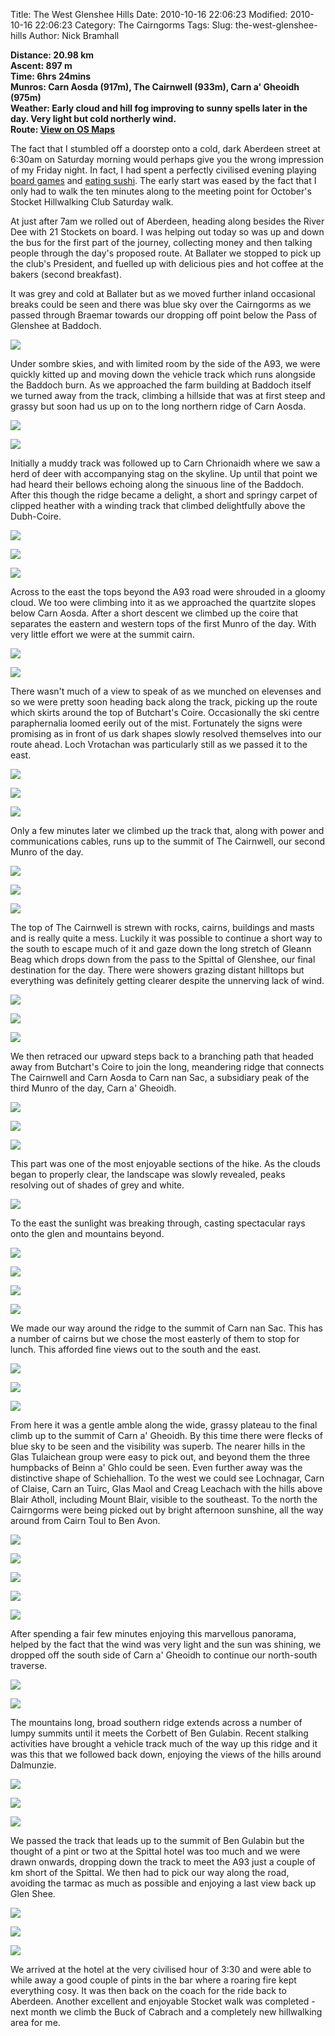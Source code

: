 Title: The West Glenshee Hills
Date: 2010-10-16 22:06:23
Modified: 2010-10-16 22:06:23
Category: The Cairngorms
Tags: 
Slug: the-west-glenshee-hills
Author: Nick Bramhall

**Distance: 20.98 km  
Ascent: 897 m  
Time: 6hrs 24mins  
Munros: Carn Aosda (917m), The Cairnwell (933m), Carn a' Gheoidh (975m)  
Weather: Early cloud and hill fog improving to sunny spells later in the day. Very light but cold northerly wind.  
Route: [View on OS Maps](https://www.invertedworld.co.uk/hillwalking/trip/335)**

The fact that I stumbled off a doorstep onto a cold, dark Aberdeen street at 6:30am on Saturday morning would perhaps give you the wrong impression of my Friday night. In fact, I had spent a perfectly civilised evening playing [board games](http://en.wikipedia.org/wiki/Carcassonne_(board_game)) and [eating sushi](http://www.yorokobibycj.co.uk/). The early start was eased by the fact that I only had to walk the ten minutes along to the meeting point for October's Stocket Hillwalking Club Saturday walk.

<!--more-->

At just after 7am we rolled out of Aberdeen, heading along besides the River Dee with 21 Stockets on board. I was helping out today so was up and down the bus for the first part of the journey, collecting money and then talking people through the day's proposed route. At Ballater we stopped to pick up the club's President, and fuelled up with delicious pies and hot coffee at the bakers (second breakfast). 

It was grey and cold at Ballater but as we moved further inland occasional breaks could be seen and there was blue sky over the Cairngorms as we passed through Braemar towards our dropping off point below the Pass of Glenshee at Baddoch. 

[![](http://farm5.static.flickr.com/4145/5089227911_94283ea2fe_b.jpg)](http://www.flickr.com/photos/53725815@N00/5089227911)

Under sombre skies, and with limited room by the side of the A93, we were quickly kitted up and moving down the vehicle track which runs alongside the Baddoch burn. As we approached the farm building at Baddoch itself we turned away from the track, climbing a hillside that was at first steep and grassy but soon had us up on to the long northern ridge of Carn Aosda.

[![](http://farm5.static.flickr.com/4092/5089240717_20e2f2d0aa_b.jpg)](http://www.flickr.com/photos/53725815@N00/5089240717)

[![](http://farm5.static.flickr.com/4151/5089847860_2a29157032_b.jpg)](http://www.flickr.com/photos/53725815@N00/5089847860)

Initially a muddy track was followed up to Carn Chrionaidh where we saw a herd of deer with accompanying stag on the skyline. Up until that point we had heard their bellows echoing along the sinuous line of the Baddoch. After this though the ridge became a delight, a short and springy carpet of clipped heather with a winding track that climbed delightfully above the Dubh-Coire. 

[![](http://farm5.static.flickr.com/4147/5089849630_7abf8e9e18_b.jpg)](http://www.flickr.com/photos/53725815@N00/5089849630)

[![](http://farm5.static.flickr.com/4152/5089890338_b1642fc534_b.jpg)](http://www.flickr.com/photos/53725815@N00/5089890338)

[![](http://farm5.static.flickr.com/4084/5089278011_e97027dc8a_b.jpg)](http://www.flickr.com/photos/53725815@N00/5089278011)

Across to the east the tops beyond the A93 road were shrouded in a gloomy cloud. We too were climbing into it as we approached the quartzite slopes below Carn Aosda. After a short descent we climbed up the coire that separates the eastern and western tops of the first Munro of the day. With very little effort we were at the summit cairn.

[![](http://static.flickr.com/4144/5089945130_d76b15317e_b.jpg)](http://www.flickr.com/photos/53725815@N00/5089945130)

[![](http://static.flickr.com/4112/5089357869_3d17157c23_b.jpg)](http://www.flickr.com/photos/53725815@N00/5089357869)

There wasn't much of a view to speak of as we munched on elevenses and so we were pretty soon heading back along the track, picking up the route which skirts around the top of Butchart's Coire. Occasionally the ski centre paraphernalia loomed eerily out of the mist. Fortunately the signs were promising as in front of us dark shapes slowly resolved themselves into our route ahead. Loch Vrotachan was particularly still as we passed it to the east.

[![](http://farm5.static.flickr.com/4092/5089365993_a662c679b4_b.jpg)](http://www.flickr.com/photos/53725815@N00/5089365993)

[![](http://farm5.static.flickr.com/4130/5089370025_b9aea4ee14_b.jpg)](http://www.flickr.com/photos/53725815@N00/5089370025)

[![](http://farm5.static.flickr.com/4149/5089975956_579b0b0acb_b.jpg)](http://www.flickr.com/photos/53725815@N00/5089975956)

Only a few minutes later we climbed up the track that, along with power and communications cables, runs up to the summit of The Cairnwell, our second Munro of the day.

[![](http://farm5.static.flickr.com/4127/5089474317_ec3d9e704d_b.jpg)](http://www.flickr.com/photos/53725815@N00/5089474317)

[![](http://farm5.static.flickr.com/4132/5089484795_ce053802b5_b.jpg)](http://www.flickr.com/photos/53725815@N00/5089484795)

[![](http://farm5.static.flickr.com/4125/5089490527_94a1b78b2e_b.jpg)](http://www.flickr.com/photos/53725815@N00/5089490527)

The top of The Cairnwell is strewn with rocks, cairns, buildings and masts and is really quite a mess. Luckily it was possible to continue a short way to the south to escape much of it and gaze down the long stretch of Gleann Beag which drops down from the pass to the Spittal of Glenshee, our final destination for the day. There were showers grazing distant hilltops but everything was definitely getting clearer despite the unnerving lack of wind.

[![](http://farm5.static.flickr.com/4106/5089522159_59c3d5c19e_b.jpg)](http://www.flickr.com/photos/53725815@N00/5089522159)

[![](http://farm5.static.flickr.com/4085/5089533045_452604634e_b.jpg)](http://www.flickr.com/photos/53725815@N00/5089533045)

[![](http://farm5.static.flickr.com/4087/5090176960_1465d0c500_b.jpg)](http://www.flickr.com/photos/53725815@N00/5090176960)

We then retraced our upward steps back to a branching path that headed away from Butchart's Coire to join the long, meandering ridge that connects The Cairnwell and Carn Aosda to Carn nan Sac, a subsidiary peak of the third Munro of the day, Carn a' Gheoidh.

[![](http://farm5.static.flickr.com/4083/5090195566_6647a7d32b_b.jpg)](http://www.flickr.com/photos/53725815@N00/5090195566)

[![](http://farm5.static.flickr.com/4110/5090052601_b88a374143_b.jpg)](http://www.flickr.com/photos/53725815@N00/5090052601)

[![](http://farm5.static.flickr.com/4151/5090057545_63a67236a0_b.jpg)](http://www.flickr.com/photos/53725815@N00/5090057545)

This part was one of the most enjoyable sections of the hike. As the clouds began to properly clear, the landscape was slowly revealed, peaks resolving out of shades of grey and white.

[![](http://farm5.static.flickr.com/4132/5091095438_747d2d9902_b.jpg)](http://www.flickr.com/photos/53725815@N00/5091095438)

To the east the sunlight was breaking through, casting spectacular rays onto the glen and mountains beyond.

[![](http://farm5.static.flickr.com/4126/5090700884_977a66e1d6_b.jpg)](http://www.flickr.com/photos/53725815@N00/5090700884)

[![](http://static.flickr.com/4149/5090129477_096e96a222_b.jpg)](http://www.flickr.com/photos/53725815@N00/5090129477)

[![](http://static.flickr.com/4149/5090482073_61f6bb5efa_b.jpg)](http://www.flickr.com/photos/53725815@N00/5090482073)

[![](http://static.flickr.com/4108/5090478605_34f1f7a08d_b.jpg)](http://www.flickr.com/photos/53725815@N00/5090478605)

We made our way around the ridge to the summit of Carn nan Sac. This has a number of cairns but we chose the most easterly of them to stop for lunch. This afforded fine views out to the south and the east.

[![](http://static.flickr.com/4128/5090504401_46eaff8a0e_b.jpg)](http://www.flickr.com/photos/53725815@N00/5090504401)

[![](http://static.flickr.com/4113/5090537699_d1a616e4c8_b.jpg)](http://www.flickr.com/photos/53725815@N00/5090537699)

[![](http://farm5.static.flickr.com/4147/5090547493_d5efa6d73e_b.jpg)](http://www.flickr.com/photos/53725815@N00/5090547493)

From here it was a gentle amble along the wide, grassy plateau to the final climb up to the summit of Carn a' Gheoidh. By this time there were flecks of blue sky to be seen and the visibility was superb. The nearer hills in the Glas Tulaichean group were easy to pick out, and beyond them the three humpbacks of Beinn a' Ghlo could be seen. Even further away was the distinctive shape of Schiehallion. To the west we could see Lochnagar, Carn of Claise, Carn an Tuirc, Glas Maol and Creag Leachach with the hills above Blair Atholl, including Mount Blair, visible to the southeast. To the north the Cairngorms were being picked out by bright afternoon sunshine, all the way around from Cairn Toul to Ben Avon.

[![](http://farm5.static.flickr.com/4084/5090669723_bec83ec3ac_b.jpg)](http://www.flickr.com/photos/53725815@N00/5090669723)

[![](http://farm5.static.flickr.com/4085/5090693295_28d839084f_b.jpg)](http://www.flickr.com/photos/53725815@N00/5090693295)

[![](http://farm5.static.flickr.com/4103/5091307088_299e5bf152_b.jpg)](http://www.flickr.com/photos/53725815@N00/5091307088)

[![](http://farm5.static.flickr.com/4144/5091322570_80338b41fe_b.jpg)](http://www.flickr.com/photos/53725815@N00/5091322570)

[![](http://farm5.static.flickr.com/4084/5091327782_51257c2677_b.jpg)](http://www.flickr.com/photos/53725815@N00/5091327782)

After spending a fair few minutes enjoying this marvellous panorama, helped by the fact that the wind was very light and the sun was shining, we dropped off the south side of Carn a' Gheoidh to continue our north-south traverse.

[![](http://farm5.static.flickr.com/4145/5090805861_87988f33b2_b.jpg)](http://www.flickr.com/photos/53725815@N00/5090805861)

[![](http://farm5.static.flickr.com/4112/5091424326_fe4f23716a_b.jpg)](http://www.flickr.com/photos/53725815@N00/5091424326)

The mountains long, broad southern ridge extends across a number of lumpy summits until it meets the Corbett of Ben Gulabin. Recent stalking activities have brought a vehicle track much of the way up this ridge and it was this that we followed back down, enjoying the views of the hills around Dalmunzie.

[![](http://farm5.static.flickr.com/4110/5091429768_1193a43c70_b.jpg)](http://www.flickr.com/photos/53725815@N00/5091429768)

[![](http://farm5.static.flickr.com/4104/5091413596_ecb6c8180a_b.jpg)](http://www.flickr.com/photos/53725815@N00/5091413596)

[![](http://farm5.static.flickr.com/4090/5090841153_74daa1b1b7_b.jpg)](http://www.flickr.com/photos/53725815@N00/5090841153)

We passed the track that leads up to the summit of Ben Gulabin but the thought of a pint or two at the Spittal hotel was too much and we were drawn onwards, dropping down the track to meet the A93 just a couple of km short of the Spittal. We then had to pick our way along the road, avoiding the tarmac as much as possible and enjoying a last view back up Glen Shee.

[![](http://farm5.static.flickr.com/4089/5090861059_148e600daf_b.jpg)](http://www.flickr.com/photos/53725815@N00/5090861059)

[![](http://farm5.static.flickr.com/4091/5090868661_e377cfaa4d_b.jpg)](http://www.flickr.com/photos/53725815@N00/5090868661)

[![](http://static.flickr.com/4124/5090887075_cbd8f80fbb_b.jpg)](http://www.flickr.com/photos/53725815@N00/5090887075)

We arrived at the hotel at the very civilised hour of 3:30 and were able to while away a good couple of pints in the bar where a roaring fire kept everything cosy. It was then back on the coach for the ride back to Aberdeen. Another excellent and enjoyable Stocket walk was completed - next month we climb the Buck of Cabrach and a completely new hillwalking area for me.
